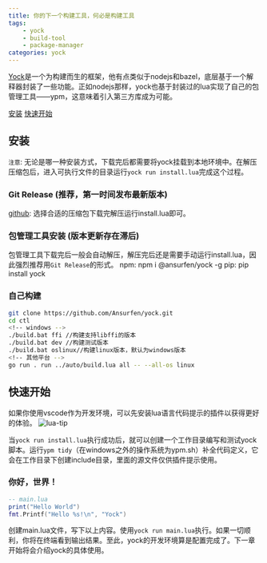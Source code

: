 ```yaml
---
title: 你的下一个构建工具，何必是构建工具
tags:
    - yock
    - build-tool
    - package-manager
categories: yock
---
```


[Yock](https://github.com/Ansurfen/yock)是一个为构建而生的框架，他有点类似于nodejs和bazel，底层基于一个解释器封装了一些功能。正如nodejs那样，yock也基于封装过的lua实现了自己的包管理工具——ypm，这意味着引入第三方库成为可能。

[安装](#安装)
[快速开始](#快速开始)

## 安装
`注意`: 无论是哪一种安装方式，下载完后都需要将yock挂载到本地环境中。在解压压缩包后，进入可执行文件的目录运行`yock run install.lua`完成这个过程。

### Git Release (推荐，第一时间发布最新版本)
[github](https://github.com/Ansurfen/yock/releases): 选择合适的压缩包下载完解压运行install.lua即可。

### 包管理工具安装 (版本更新存在滞后)
包管理工具下载完后一般会自动解压，解压完后还是需要手动运行install.lua，因此强烈推荐用`Git Release`的形式。
npm: npm i @ansurfen/yock -g
pip: pip install yock

### 自己构建
```bash
git clone https://github.com/Ansurfen/yock.git
cd ctl
<!-- windows -->
./build.bat ffi //构建支持libffi的版本
./build.bat dev //构建测试版本
./build.bat oslinux//构建linux版本，默认为windows版本
<!-- 其他平台 -->
go run . run ../auto/build.lua all -- --all-os linux
```

## 快速开始

如果你使用vscode作为开发环境，可以先安装lua语言代码提示的插件以获得更好的体验。
![lua-tip](https://github.com/Ansurfen/ansurfen.github.io/blob/main/images/yock/lua-tip.png?raw=true)

当`yock run install.lua`执行成功后，就可以创建一个工作目录编写和测试yock脚本。运行`ypm tidy`（在windows之外的操作系统为ypm.sh）补全代码定义，它会在工作目录下创建include目录，里面的源文件仅供插件提示使用。

### 你好，世界！
```lua
-- main.lua
print("Hello World")
fmt.Printf("Hello %s!\n", "Yock")
```
创建main.lua文件，写下以上内容。使用`yock run main.lua`执行。如果一切顺利，你将在终端看到输出结果。至此，yock的开发环境算是配置完成了。下一章开始将会介绍yock的具体使用。
